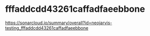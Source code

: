 # fffaddcdd43261caffadfaeebbone
https://sonarcloud.io/summary/overall?id=neojarvis-testing_fffaddcdd43261caffadfaeebbone
